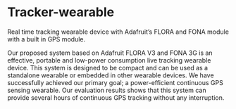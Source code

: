 # Tracker-wearable
 Real time tracking wearable device with Adafruit’s FLORA and FONA module with a built in GPS module. 
 
 Our proposed system based on Adafruit FLORA V3 and FONA 3G is an effective, portable and low-power consumption live tracking wearable device. 
 This system is designed to be compact and can be used as a standalone wearable or embedded in other wearable devices. 
 We have successfully achieved our primary goal; a power-efficient continuous GPS sensing wearable. 
 Our evaluation results shows that this system can provide several hours of continuous GPS tracking without any interruption.  
 
 
 
 
